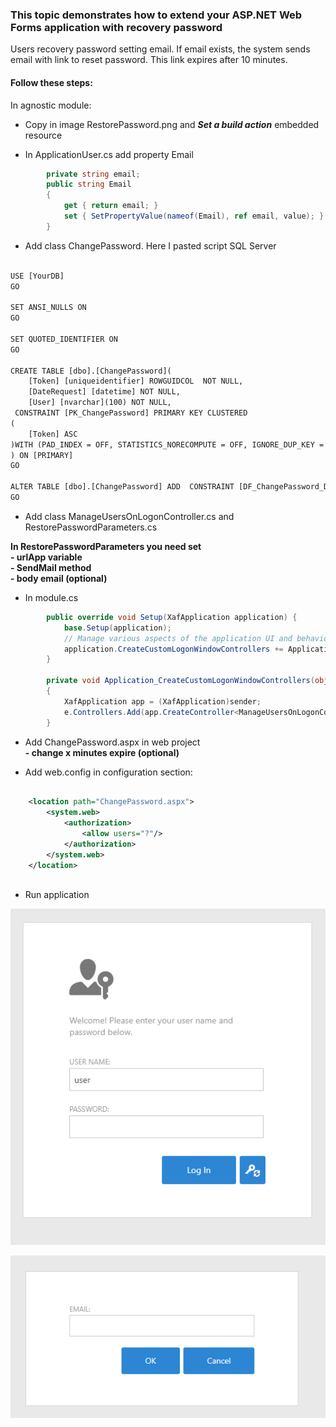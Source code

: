 ### This topic demonstrates how to extend your ASP.NET Web Forms application with recovery password

Users recovery password setting email.
If email exists, the system sends email with link to reset password.
This link expires after 10 minutes.

#### Follow these steps:

In agnostic module:

- Copy in image RestorePassword.png and ***Set a build action*** embedded resource

- In ApplicationUser.cs add property Email

```csharp
        private string email;
        public string Email
        {
            get { return email; }
            set { SetPropertyValue(nameof(Email), ref email, value); }
        }

```

- Add class ChangePassword. Here I pasted script SQL Server

```xml

USE [YourDB]
GO

SET ANSI_NULLS ON
GO

SET QUOTED_IDENTIFIER ON
GO

CREATE TABLE [dbo].[ChangePassword](
	[Token] [uniqueidentifier] ROWGUIDCOL  NOT NULL,
	[DateRequest] [datetime] NOT NULL,
	[User] [nvarchar](100) NOT NULL,
 CONSTRAINT [PK_ChangePassword] PRIMARY KEY CLUSTERED 
(
	[Token] ASC
)WITH (PAD_INDEX = OFF, STATISTICS_NORECOMPUTE = OFF, IGNORE_DUP_KEY = OFF, ALLOW_ROW_LOCKS = ON, ALLOW_PAGE_LOCKS = ON, OPTIMIZE_FOR_SEQUENTIAL_KEY = OFF) ON [PRIMARY]
) ON [PRIMARY]
GO

ALTER TABLE [dbo].[ChangePassword] ADD  CONSTRAINT [DF_ChangePassword_DateRequest]  DEFAULT (getdate()) FOR [DateRequest]
GO
```

- Add class ManageUsersOnLogonController.cs and RestorePasswordParameters.cs

****In RestorePasswordParameters you need set
    <br>- urlApp variable 
    <br>- SendMail method
    <br>- body email (optional)****


- In module.cs
```csharp
        public override void Setup(XafApplication application) {
            base.Setup(application);
            // Manage various aspects of the application UI and behavior at the module level.
            application.CreateCustomLogonWindowControllers += Application_CreateCustomLogonWindowControllers; ;
        }

        private void Application_CreateCustomLogonWindowControllers(object sender, CreateCustomLogonWindowControllersEventArgs e)
        {
            XafApplication app = (XafApplication)sender;
            e.Controllers.Add(app.CreateController<ManageUsersOnLogonController>());
        }
```

- Add ChangePassword.aspx in web project
   ****<br>- change x minutes expire (optional)****

- Add web.config in configuration section:

```xml
                     
    <location path="ChangePassword.aspx">
		<system.web>
			<authorization>
				<allow users="?"/>
			</authorization>
		</system.web>
	</location>
 
```

- Run application

![](images/Login.png)

![](images/Email.png)







